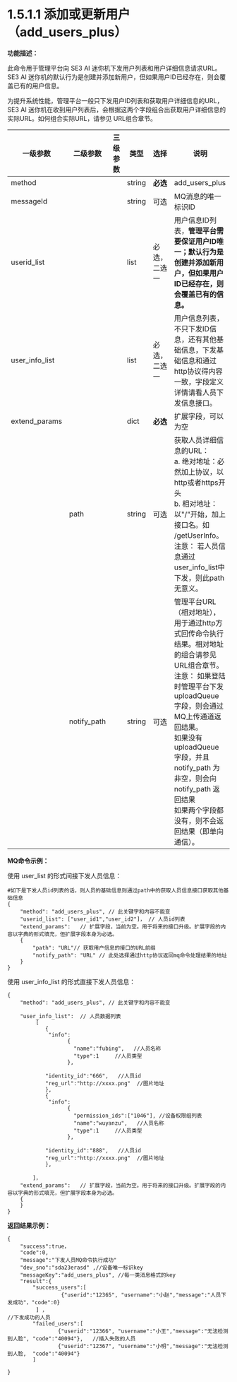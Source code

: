 # 1.5.1.1 添加或更新用户（add\_users\_plus）

**功能描述：**

此命令用于管理平台向 SE3 AI 迷你机下发用户列表和用户详细信息请求URL。SE3 AI 迷你机的默认行为是创建并添加新用户，但如果用户ID已经存在，则会覆盖已有的用户信息。

为提升系统性能，管理平台一般只下发用户ID列表和获取用户详细信息的URL，SE3 AI 迷你机在收到用户列表后，会根据这两个字段组合出获取用户详细信息的实际URL。如何组合实际URL，请参见 URL组合章节。

| **一级参数**   | **二级参数** | **三级参数** | **类型** | **选择**     | **说明**                                                     |
| -------------- | ------------ | ------------ | -------- | ------------ | ------------------------------------------------------------ |
| method         |              |              | string   | **必选**     | add_users_plus                                               |
| messageId      |              |              | string   | 可选         | MQ消息的唯一标识ID                                           |
| userid_list    |              |              | list     | 必选，二选一 | 用户信息ID列表，**管理平台需要保证用户ID唯一；默认行为是创建并添加新用户，但如果用户ID已经存在，则会覆盖已有的信息。** |
| user_info_list |              |              | list     | 必选，二选一 | 用户信息列表，不只下发ID信息，还有其他基础信息，下发基础信息和通过http协议得内容一致，字段定义详情请看人员下发信息接口。 |
| extend_params  |              |              | dict     | **必选**     | 扩展字段，可以为空                                           |
|                | path         |              | string   | 可选         | 获取人员详细信息的URL：<br/> a. 绝对地址：必然加上协议，以http或者https开头 <br/>b. 相对地址：以"/"开始，加上接口名。如 /getUserInfo。<br/> 注意： 若人员信息通过user_info_list中下发，则此path无意义。 |
|                | notify_path  |              | string   | 可选         | 管理平台URL（相对地址），用于通过http方式回传命令执行结果。相对地址的组合请参见 URL组合章节。<br/>注意： 如果登陆时管理平台下发 uploadQueue 字段，则会通过MQ上传通道返回结果。 <br/>如果没有 uploadQueue 字段，并且 notify_path 为非空，则会向 notify_path 返回结果 <br/>如果两个字段都没有，则不会返回结果（即单向通信）。 |

**MQ命令示例：**

使用 user\_list 的形式间接下发人员信息：

```text
#如下是下发人员id列表的话，则人员的基础信息则通过path中的获取人员信息接口获取其他基础信息 
{
    "method": "add_users_plus", // 此关键字和内容不能变
    "userid_list": ["user_id1","user_id2"]， // 人员id列表
    "extend_params":   // 扩展字段，当前为空。用于将来的接口升级。扩展字段的内容以字典的形式填充，但扩展字段本身为必选。
    { 
        "path": "URL"// 获取用户信息的接口的URL前缀
        "notify_path": "URL" // 此处选择通过http协议返回mq命令处理结果的地址
    }  
}
```

使用 user\_info\_list 的形式直接下发人员信息：

```text
{
    "method": "add_users_plus", // 此关键字和内容不能变

    "user_info_list":  // 人员数据列表
         [
            {
             "info":
                   {
                     "name":"fubing",   //人员名称
                     "type":1     //人员类型
                   },

            "identity_id":"666",   //人员id
            "reg_url":"http://xxxx.png"  //图片地址
            },
            {
             "info":
                   {
                     "permission_ids":["1046"], //设备权限组列表
                     "name":"wuyanzu",   //人员名称
                     "type":1     //人员类型
                   },

            "identity_id":"888",   //人员id
            "reg_url":"http://xxxx.png"  //图片地址
            },

        ]，
    "extend_params":   // 扩展字段，当前为空。用于将来的接口升级。扩展字段的内容以字典的形式填充，但扩展字段本身为必选。
    { 
    }  
}
```

**返回结果示例：**

```text
{
    "success":true，
    "code":0,
    "message":"下发人员MQ命令执行成功"
    "dev_sno":"sda23erasd" ,//设备唯一标识key
    "messageKey":"add_users_plus", //每一类消息格式的key
    "result":{
        "success_users":[
                 {"userid":"12365", "username":"小赵","message":"人员下发成功"，"code":0}
         ] ，                                                                        //下发成功的人员
        "failed_users":[
                {"userid":"12366", "username":"小王","message":"无法检测到人脸", "code":"40094"},   //插入失败的人员
                {"userid":"12367", "username":"小明","message":"无法检测到人脸,  "code":"40094"}
        ]

}
```

